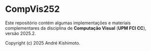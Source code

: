# CompVis252

Este repositório contém algumas implementações e materiais complementares da disciplina de **Computação Visual** (**UPM FCI CC**), versão 2025.2.

Copyright (c) 2025 André Kishimoto.
